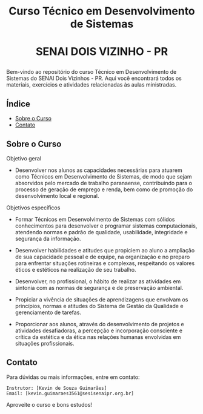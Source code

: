 # <p align="center"> Curso Técnico em Desenvolvimento de Sistemas</p> 
# <p align="center">SENAI DOIS VIZINHO - PR</p>

Bem-vindo ao repositório do curso Técnico em Desenvolvimento de Sistemas do SENAI Dois Vizinhos - PR. Aqui você encontrará todos os materiais, exercícios e atividades relacionadas às aulas ministradas.

## Índice

- [Sobre o Curso](#sobre-o-curso)
- [Contato](#contato)

## Sobre o Curso

Objetivo geral

- Desenvolver nos alunos as capacidades necessárias para atuarem como Técnicos em Desenvolvimento de Sistemas, de modo que sejam absorvidos pelo mercado de trabalho paranaense, contribuindo para o processo de geração de emprego e renda, bem como de promoção do desenvolvimento local e regional.

Objetivos específicos

- Formar Técnicos em Desenvolvimento de Sistemas com sólidos conhecimentos para desenvolver e programar sistemas computacionais, atendendo normas e padrão de qualidade, usabilidade, integridade e segurança da informação.

- Desenvolver habilidades e atitudes que propiciem ao aluno a ampliação de sua capacidade pessoal e de equipe, na organização e no preparo para enfrentar situações rotineiras e complexas, respeitando os valores éticos e estéticos na realização de seu trabalho.

- Desenvolver, no profissional, o hábito de realizar as atividades em sintonia com as normas de segurança e de preservação ambiental.

- Propiciar a vivência de situações de aprendizagens que envolvam os princípios, normas e atitudes do Sistema de Gestão da Qualidade e gerenciamento de tarefas.

- Proporcionar aos alunos, através do desenvolvimento de projetos e atividades desafiadoras, a percepção e incorporação consciente e crítica da estética e da ética nas relações humanas envolvidas em situações profissionais.

## Contato

Para dúvidas ou mais informações, entre em contato:

    Instrutor: [Kevin de Souza Guimarães]
    Email: [kevin.guimaraes3561@sesisenaipr.org.br]

Aproveite o curso e bons estudos!



